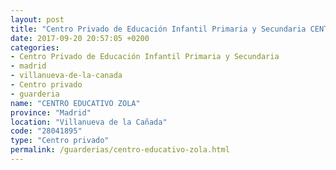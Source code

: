 ```yaml
---
layout: post
title: "Centro Privado de Educación Infantil Primaria y Secundaria CENTRO EDUCATIVO ZOLA"
date: 2017-09-20 20:57:05 +0200
categories:
- Centro Privado de Educación Infantil Primaria y Secundaria
- madrid
- villanueva-de-la-canada
- Centro privado
- guarderia
name: "CENTRO EDUCATIVO ZOLA"
province: "Madrid"
location: "Villanueva de la Cañada"
code: "28041895"
type: "Centro privado"
permalink: /guarderias/centro-educativo-zola.html
---
```

